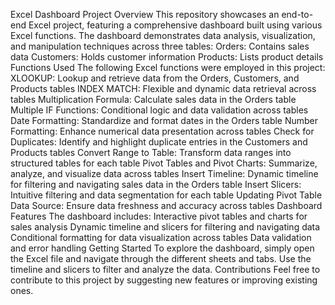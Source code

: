 Excel Dashboard Project
Overview
This repository showcases an end-to-end Excel project, featuring a comprehensive dashboard built using various Excel functions. The dashboard demonstrates data analysis, visualization, and manipulation techniques across three tables:
Orders: Contains sales data
Customers: Holds customer information
Products: Lists product details
Functions Used
The following Excel functions were employed in this project:
XLOOKUP: Lookup and retrieve data from the Orders, Customers, and Products tables
INDEX MATCH: Flexible and dynamic data retrieval across tables
Multiplication Formula: Calculate sales data in the Orders table
Multiple IF Functions: Conditional logic and data validation across tables
Date Formatting: Standardize and format dates in the Orders table
Number Formatting: Enhance numerical data presentation across tables
Check for Duplicates: Identify and highlight duplicate entries in the Customers and Products tables
Convert Range to Table: Transform data ranges into structured tables for each table
Pivot Tables and Pivot Charts: Summarize, analyze, and visualize data across tables
Insert Timeline: Dynamic timeline for filtering and navigating sales data in the Orders table
Insert Slicers: Intuitive filtering and data segmentation for each table
Updating Pivot Table Data Source: Ensure data freshness and accuracy across tables
Dashboard Features
The dashboard includes:
Interactive pivot tables and charts for sales analysis
Dynamic timeline and slicers for filtering and navigating data
Conditional formatting for data visualization across tables
Data validation and error handling
Getting Started
To explore the dashboard, simply open the Excel file and navigate through the different sheets and tabs. Use the timeline and slicers to filter and analyze the data.
Contributions
Feel free to contribute to this project by suggesting new features or improving existing ones.
